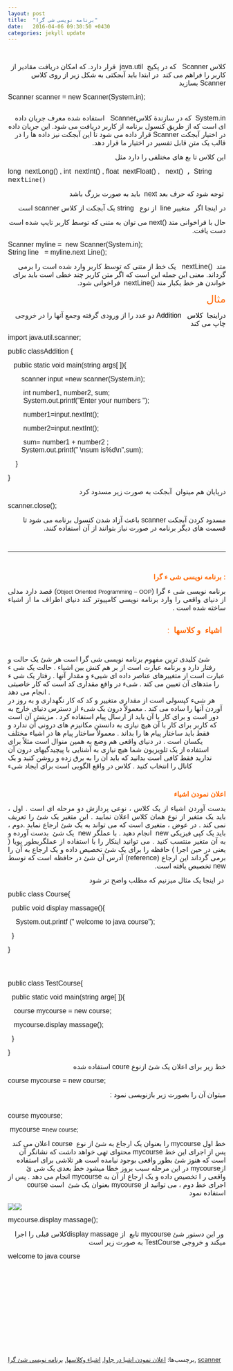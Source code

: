 ```yaml
---
layout: post
title:  "برنامه نویسی شی گرا"
date:   2016-04-06 09:30:50 +0430
categories: jekyll update
---
```






				
<div class="xpost-new"><div class="hid">
<font face="verdana,tahoma,arial,helvetica,sans-serif">
</font><div style="text-align: right;"><font size="3" face="verdana,tahoma,arial,helvetica,sans-serif"><br></font></div><p style="text-align: right; direction: rtl;"><font size="3" face="verdana,tahoma,arial,helvetica,sans-serif">کلاس <span dir="ltr">Scanner</span><span dir="rtl">&nbsp;</span>&nbsp; که در پکیج&nbsp; <span dir="ltr">java.util</span>&nbsp; قرار دارد. که </font><font size="3" face="verdana,tahoma,arial,helvetica,sans-serif"><font size="3">امکان دریافت </font></font><font size="3" face="verdana,tahoma,arial,helvetica,sans-serif"><font size="3"><span id="result_box" lang="fa"> <span class="hps">مقادیر</span> </span> از کاربر را فراهم می کند&nbsp;</font> در  ابتدا باید آبجکتی به شکل زیر از روی کلاس <span dir="ltr">Scanner</span><span dir="rtl"> </span><span dir="rtl"> </span><span dir="rtl"> </span><span dir="rtl"> </span> بسازید
          </font></p><p style="direction: ltr; text-align: left;" class="code"><font size="3" face="verdana,tahoma,arial,helvetica,sans-serif">Scanner scanner = new  Scanner(System.in);</font></p><font size="3" face="verdana,tahoma,arial,helvetica,sans-serif">
          </font><p dir="rtl" style="text-align: right;"><font face="verdana,tahoma,arial,helvetica,sans-serif">&nbsp; <br><font size="3"><span dir="ltr">System.in</span><span dir="rtl">&nbsp; </span><span dir="rtl"> </span><span dir="rtl"> </span><span dir="rtl"> </span> که  در سازندة کلاس<span dir="ltr">&nbsp; Scanner</span><span dir="rtl"> </span><span dir="rtl"> </span><span dir="rtl"> </span><span dir="rtl"> </span> استفاده  شده معرف جریان داده ای است که از طریق کنسول برنامه از کاربر دریافت می شود. این  جریان داده در اختیار آبجکت <span dir="ltr">Scanner</span><span dir="rtl"> </span><span dir="rtl"> </span><span dir="rtl"> </span><span dir="rtl"> </span> قرار داده می  شود تا این آبجکت نیز داده ها را در قالب یک متن قابل تفسیر در اختیار ما قرار  دهد. </font></font></p><p dir="rtl" style="text-align: right;"><font size="3" face="verdana,tahoma,arial,helvetica,sans-serif"> این کلاس تا بع های مختلفی را دارد مثل</font></p><p style="direction: ltr; text-align: left;" dir="rtl"><font size="3" face="verdana,tahoma,arial,helvetica,sans-serif"> long&nbsp; nextLong() , int&nbsp; nextInt() , float&nbsp; nextFloat() ,&nbsp;&nbsp; next()</font><font size="3" face="verdana,tahoma,arial,helvetica,sans-serif"><code><strong> , </strong></code></font><font size="3" face="verdana,tahoma,arial,helvetica,sans-serif">String</font><font size="3" face="verdana,tahoma,arial,helvetica,sans-serif"><code>&nbsp;&nbsp;</code></font><font size="3" face="verdana,tahoma,arial,helvetica,sans-serif"><code><font size="3"> next</font>Line</code><code>()</code> </font></p><p style="direction: rtl; text-align: right;" dir="rtl"><font size="3" face="verdana,tahoma,arial,helvetica,sans-serif">&nbsp;توجه شود که حرف بعد next&nbsp; باید به صورت بزرگ باشد </font></p><p dir="rtl" style="text-align: right;"><font size="3" face="verdana,tahoma,arial,helvetica,sans-serif">در اینجا اگر&nbsp; متغییر line&nbsp; از نوع&nbsp;&nbsp; string یک آبجکت از کلاس scanner است</font></p><p dir="rtl" style="text-align: right;"><font size="3" face="verdana,tahoma,arial,helvetica,sans-serif">حال با فراخوانی متد <span dir="ltr">next()</span><span dir="rtl"> </span><span dir="rtl"> </span><span dir="rtl"> </span><span dir="rtl"> </span> می  توان به متنی که توسط کاربر تایپ شده است دست یافت.</font></p><font size="3" face="verdana,tahoma,arial,helvetica,sans-serif">
          </font><p style="direction: ltr; text-align: left;" class="code"><font size="3" face="verdana,tahoma,arial,helvetica,sans-serif">Scanner myline =&nbsp; new Scanner(System.in); <br>
            String line&nbsp;&nbsp;  = myline.next Line(); </font></p><font size="3" face="verdana,tahoma,arial,helvetica,sans-serif">
          </font><p dir="rtl" style="text-align: right; direction: rtl;"><font size="3" face="verdana,tahoma,arial,helvetica,sans-serif">متد&nbsp; <span dir="ltr">nextLine()</span><span dir="rtl">&nbsp;</span>&nbsp; یک خط از متنی که توسط کاربر وارد شده است  را برمی گرداند. معنی این جمله
 این است که اگر متن کاربر چند خطی است باید برای خواندن  هر خط یکبار متد <span dir="ltr">nextLine()</span><span dir="rtl">&nbsp;</span> فراخوانی شود.</font></p><p style="direction: rtl; text-align: right;" dir="rtl"><font face="verdana,tahoma,arial,helvetica,sans-serif"><span style="color: rgb(255, 102, 0);"><font size="3"> <font size="5">مثال</font></font></span></font></p><p style="direction: rtl; text-align: right;" dir="rtl"><font size="3" face="verdana,tahoma,arial,helvetica,sans-serif"><font color="#FF9900" size="5"><span style="color: rgb(0, 0, 0);"><font size="3">دراینجا&nbsp; کلاس&nbsp;&nbsp; Addition</font></span></font> دو عدد را از ورودی گرفته وجمع آنها را در خروجی چاپ می کند </font></p><p style="direction: ltr; text-align: left;" dir="rtl"><font size="3" face="verdana,tahoma,arial,helvetica,sans-serif">import java.util.scanner;</font></p><p style="direction: ltr; text-align: left;"><font size="3" face="verdana,tahoma,arial,helvetica,sans-serif">public classAddition {</font></p><p style="direction: ltr; text-align: left;"><font size="3" face="verdana,tahoma,arial,helvetica,sans-serif">&nbsp;&nbsp; public static void main(string args[ ]){</font></p><p style="direction: ltr; text-align: left;"><font size="3" face="verdana,tahoma,arial,helvetica,sans-serif">&nbsp;&nbsp;&nbsp;&nbsp;&nbsp;&nbsp; scanner input =new scanner(System.in);</font></p><p style="direction: ltr; text-align: left;"><font size="3" face="verdana,tahoma,arial,helvetica,sans-serif">&nbsp;&nbsp;&nbsp;&nbsp;&nbsp;&nbsp;&nbsp; int number1, number2, sum;</font><font face="verdana,tahoma,arial,helvetica,sans-serif"><br><font size="3">&nbsp;&nbsp;&nbsp;&nbsp;&nbsp;&nbsp;&nbsp; System.out.printf("Enter your numbers ");</font></font></p><p style="direction: ltr; text-align: left;"><font size="3" face="verdana,tahoma,arial,helvetica,sans-serif">&nbsp;&nbsp;&nbsp;&nbsp;&nbsp;&nbsp;&nbsp; number1=input.nextInt();</font></p><p style="direction: ltr; text-align: left;"><font size="3" face="verdana,tahoma,arial,helvetica,sans-serif"><font size="3">&nbsp;&nbsp;&nbsp;&nbsp;&nbsp;&nbsp;&nbsp; number2=input.nextInt();</font></font></p><p style="direction: ltr; text-align: left;"><font size="3" face="verdana,tahoma,arial,helvetica,sans-serif">&nbsp;&nbsp;&nbsp;&nbsp;&nbsp;&nbsp;&nbsp; sum= number1 + number2 ;</font><font face="verdana,tahoma,arial,helvetica,sans-serif"><br><font size="3">&nbsp;&nbsp;&nbsp;&nbsp;&nbsp;&nbsp; System.out.printf(" \nsum is%d\n",sum);</font></font></p><p style="direction: ltr; text-align: left;"><font size="3" face="verdana,tahoma,arial,helvetica,sans-serif">&nbsp;&nbsp;&nbsp; }</font></p><p style="direction: ltr; text-align: left;"><font size="3" face="verdana,tahoma,arial,helvetica,sans-serif">} </font></p><font size="3" face="verdana,tahoma,arial,helvetica,sans-serif">
          </font><font size="3" face="verdana,tahoma,arial,helvetica,sans-serif">
            </font><div style="text-align: right;"><font size="3" face="verdana,tahoma,arial,helvetica,sans-serif"><span dir="rtl"> </span></font></div><font size="3" face="verdana,tahoma,arial,helvetica,sans-serif">
          </font><p dir="rtl" style="text-align: right;"><font size="3" face="verdana,tahoma,arial,helvetica,sans-serif">درپایان هم میتوان&nbsp; آبجکت  به صورت زیر مسدود کرد</font></p><font size="3" face="verdana,tahoma,arial,helvetica,sans-serif">
          </font><p style="direction: ltr; text-align: left;" class="code"><font size="3" face="verdana,tahoma,arial,helvetica,sans-serif">scanner.close();</font></p><font size="3" face="verdana,tahoma,arial,helvetica,sans-serif">
          </font><p dir="rtl" style="text-align: right;"><font size="3" face="verdana,tahoma,arial,helvetica,sans-serif">مسدود کردن آبجکت <span dir="ltr">scanner</span><span dir="rtl"> </span><span dir="rtl"> </span><span dir="rtl"> </span><span dir="rtl"> </span> باعث آزاد شدن  کنسول برنامه می شود تا قسمت های دیگر برنامه در صورت نیاز بتوانند از آن استفاده  کنند.</font></p><p dir="rtl" style="text-align: right;"><font face="verdana,tahoma,arial,helvetica,sans-serif"><br></font></p><hr style="margin-left: auto; margin-right: 0px;"><p style="direction: rtl; text-align: right;" dir="rtl"><font size="3" face="verdana,tahoma,arial,helvetica,sans-serif"><span style="color: rgb(255, 102, 0);"><font size="4"><strong>&nbsp;</strong></font></span></font></p><p style="text-align: right;"><font size="3" face="verdana,tahoma,arial,helvetica,sans-serif"><span style="color: rgb(255, 102, 0);"><font size="4"><strong> <font size="3">برنامه نویسی شی ء گرا :</font></strong></font></span></font></p><p style="direction: rtl; text-align: justify;" dir="rtl"><font size="3" face="verdana,tahoma,arial,helvetica,sans-serif">
برنامه نویسی شی ء گرا (</font><font size="3" face="verdana,tahoma,arial,helvetica,sans-serif"><font size="2">Object Oriented Programming – OOP</font>) قصد دارد مدلی از دنیای واقعی را وارد برنامه نویسی کامپیوتر کند دنیای اطراف ما از اشیاء ساخته شده است .</font></p><p style="direction: rtl; text-align: right;" dir="rtl"><font size="3" face="verdana,tahoma,arial,helvetica,sans-serif"><strong><br>&nbsp;
</strong><span style="color: rgb(255, 102, 0);"><font size="4"><strong>اشیاء&nbsp;</strong><strong> و کلاسها&nbsp; </strong>:</font></span><br>
</font><font size="3" face="verdana,tahoma,arial,helvetica,sans-serif">
 
  
 
</font></p><p style="direction: rtl; text-align: justify;" dir="rtl"><font size="3" face="verdana,tahoma,arial,helvetica,sans-serif">&nbsp;
 
  شئ کلیدی ترین مفهوم برنامه نویسی شی گرا است هر </font><font size="3" face="verdana,tahoma,arial,helvetica,sans-serif"><font size="3">شئ </font> یک حالت و رفتار 
دارد و برنامه عبارت است از بر هم کنش بین اشیاء . حالت یک شی ء عبارت است 
از متغییرهای عناصر داده ای شییء و مقدار آنها . رفتار یک شی ء را متدهای 
آن تعیین می کند . شیء در واقع مقداری کد است که کار خاصیتی انجام می دهد .
 <br>
هر شیء کپسولی است از مقداری متغییر و کد که کار نگهداری و به روز در آوردن
 آنها را ساده می کند . معمولاً درون یک شیء از دسترس دنیای خارج به دور 
است و برای کار با آن باید از ارسال پیام استفاده کرد . مزیتش آن است که 
کاربر برای کار با آن هیچ نیازی به دانستن مکانیزم های درونی آن ندارد و 
فقط باید ساختار پیام ها را بداند . معمولاً ساختار پیام ها در اشیاء مختلف
 یکسان است . در دنیای واقعی هم وضع به همین منوال است مثلاً برای استفاده 
از یک تلویزیون شما هیچ نیازی به آشنایی با پیچیدگیهای درون آن ندارید فقط 
کافی است بدانید که باید آن را به برق زده و روشن کنید و یک کانال را 
انتخاب کنید . کلاس در واقع الگویی است برای ایجاد شیء </font></p><p style="direction: rtl; text-align: left;" dir="rtl"><font size="3" face="verdana,tahoma,arial,helvetica,sans-serif"><br> </font></p><p style="direction: rtl; text-align: justify;" dir="rtl"><font size="3" face="verdana,tahoma,arial,helvetica,sans-serif"><font size="3"><strong><span style="color: rgb(255, 102, 0);">اعلان نمودن اشیاء</span></strong></font></font></p><p style="direction: rtl; text-align: justify;" dir="rtl"></p><p style="direction: rtl; text-align: justify;" dir="rtl"><font size="3" face="verdana,tahoma,arial,helvetica,sans-serif"><font size="3">بدست آوردن اشیاء از یک کلاس ، نوعی پردازش دو مرحله ای است . اول ، باید یک متغیر از نوع همان کلاس اعلان نمایید . این متغیر یک </font></font><font size="3" face="verdana,tahoma,arial,helvetica,sans-serif"><font size="3"><font size="3">شئ </font> را تعریف نمی کند . در عوض ، متغیری است که می تواند به یک </font></font><font size="3" face="verdana,tahoma,arial,helvetica,sans-serif"><font size="3"><font size="3">شئ </font> ارجاع نماید .دوم ، باید یک کپی فیزیکی new&nbsp; انجام دهید . با عملگر new&nbsp; یک </font></font><font size="3" face="verdana,tahoma,arial,helvetica,sans-serif"><font size="3"><font size="3"><font size="3"><font size="3">شئ</font></font></font>&nbsp;</font></font><font size="3" face="verdana,tahoma,arial,helvetica,sans-serif"><font size="3"> بدست آورده و به آن متغیر منتسب کنید . می توانید اینکار را با استفاده از عملگربطور پویا ( یعنی در حین اجرا ) حافظه را برای یک </font></font><font size="3" face="verdana,tahoma,arial,helvetica,sans-serif"><font size="3"><font size="3"><font size="3"><font size="3">شئ</font></font></font> تخصیص داده و یک ارجاع به آن را برمی گرداند این ارجاع (reference) آدرس آن شئ در حافظه است که توسط new تخصیص یافته است.</font></font></p><p style="text-align: right; direction: rtl;" dir="rtl"><font size="3" face="verdana,tahoma,arial,helvetica,sans-serif">&nbsp;در اینجا یک مثال میزنیم که مطلب واضح تر شود </font></p><p style="text-align: left; direction: ltr;" dir="rtl"><font size="3" face="verdana,tahoma,arial,helvetica,sans-serif"><font size="3">public class Course{</font></font></p><p style="text-align: left; direction: ltr;" dir="rtl"><font size="3" face="verdana,tahoma,arial,helvetica,sans-serif"><font size="3">&nbsp; public void display massage(){</font></font></p><p style="text-align: left; direction: ltr;" dir="rtl"><font size="3" face="verdana,tahoma,arial,helvetica,sans-serif"><font size="3"><font size="3">&nbsp;&nbsp;&nbsp; System.out.printf (" welcome to java course");</font></font></font></p><p style="text-align: left; direction: ltr;" dir="rtl"><font size="3" face="verdana,tahoma,arial,helvetica,sans-serif"><font size="3"><font size="3"><font size="3">&nbsp; }</font></font></font></font></p><p style="text-align: left; direction: ltr;" dir="rtl"><font size="3" face="verdana,tahoma,arial,helvetica,sans-serif"><font size="3">}</font></font></p><p style="text-align: left; direction: ltr;" dir="rtl"><font face="verdana,tahoma,arial,helvetica,sans-serif"><br></font></p><p style="text-align: left; direction: ltr;" dir="rtl"><font face="verdana,tahoma,arial,helvetica,sans-serif"><br><font size="3"><font size="3">public class TestCourse{</font></font></font></p><p style="text-align: left; direction: ltr;" dir="rtl"><font size="3" face="verdana,tahoma,arial,helvetica,sans-serif"><font size="3"><font size="3">&nbsp; <font size="3"><font size="3">public static void main(string arge[ ]){</font></font></font></font></font></p><p style="text-align: left; direction: ltr;" dir="rtl"><font size="3" face="verdana,tahoma,arial,helvetica,sans-serif"><font size="3"><font size="3"><font size="3"><font size="3"><font size="3">&nbsp;&nbsp; course mycourse = new course;</font></font></font></font></font></font></p><p style="text-align: left; direction: ltr;" dir="rtl"><font size="3" face="verdana,tahoma,arial,helvetica,sans-serif"><font size="3"><font size="3"><font size="3"><font size="3"><font size="3"><font size="3">&nbsp;&nbsp; </font></font></font></font></font></font></font><font size="3" face="verdana,tahoma,arial,helvetica,sans-serif"><font size="3">mycourse.<font size="3"><font size="3">display massage();</font></font></font></font></p><p style="text-align: left; direction: ltr;" dir="rtl"><font size="3" face="verdana,tahoma,arial,helvetica,sans-serif"><font size="3"><font size="3"><font size="3"><font size="3">&nbsp; }</font></font></font></font></font></p><p style="text-align: left; direction: ltr;" dir="rtl"><font size="3" face="verdana,tahoma,arial,helvetica,sans-serif"><font size="3"><font size="3"><font size="3"><font size="3"><font size="3">}</font></font></font></font></font></font></p><p style="text-align: right; direction: rtl;" dir="rtl"><font size="3" face="verdana,tahoma,arial,helvetica,sans-serif"><font size="3"><font size="3"><font size="3">خط زیر برای اعلان یک شئ ازنوع coure استفاده شده</font></font></font></font></p><p style="text-align: left; direction: ltr;" dir="rtl"><font size="3" face="verdana,tahoma,arial,helvetica,sans-serif"><font size="3"><font size="3"><font size="3"><font size="3"><font size="3">course mycourse = new course;</font></font></font></font></font></font></p><p style="text-align: right; direction: rtl;" dir="rtl"><font size="3" face="verdana,tahoma,arial,helvetica,sans-serif"><font size="3"><font size="3"><font size="3"><font size="3"><font size="3"><span style="font-size: medium;">میتوان آن را بصورت زیر بازنویسی نمود :</span></font></font></font></font></font></font></p><p style="text-align: left; direction: ltr;" dir="rtl"><font face="verdana,tahoma,arial,helvetica,sans-serif"><br><font size="3"><font size="3"><font size="3"><font size="3"><font size="3"><font size="3">course mycourse;</font></font></font></font></font></font></font></p><p style="text-align: left; direction: ltr;" dir="rtl"><font size="3" face="verdana,tahoma,arial,helvetica,sans-serif"><font size="3"><font size="3"><font size="3"><font size="3"><font size="3">&nbsp;</font></font></font></font></font></font><font size="3" face="verdana,tahoma,arial,helvetica,sans-serif"><font size="3"><font size="3"><font size="3"><font size="3"><font size="3"><font size="3"><font size="3"><font size="3"><font size="3"><font size="3"><font size="3">mycourse =</font></font></font></font></font></font></font></font></font></font></font></font><font face="verdana,tahoma,arial,helvetica,sans-serif">new course;</font></p><p style="text-align: right; direction: rtl;" dir="rtl"><font size="3" face="verdana,tahoma,arial,helvetica,sans-serif"><font size="3"><font size="3"><font size="3"><font size="3"><font size="3"><span style="font-size: medium;">خط اول mycourse را بعنوان یک ارجاع به شئ از نوع&nbsp; course</span> اعلان می کند پس از اجرای این خط mycourse محتوای تهی خواهد داشت که نشانگر آن است که هنوز شئ بطور واقعی بوجود نیامده است هر تلاشی برای استفاده از</font></font></font></font></font></font><font size="3" face="verdana,tahoma,arial,helvetica,sans-serif"><font size="3"><font size="3"><font size="3"><font size="3"><font size="3"><font size="3"><font size="3"><font size="3"><font size="3"><font size="3"><font size="3"><span style="font-size: medium;">mycourse</span></font></font></font></font></font></font></font></font></font></font></font></font><font size="3" face="verdana,tahoma,arial,helvetica,sans-serif"><font size="3"><font size="3"><font size="3"><font size="3"><font size="3"><font size="3"><font size="3"><font size="3"><font size="3"><font size="3"><font size="3"><span style="font-size: medium;"> در این مرحله سبب بروز خطا میشود خط بعدی یک شی ئ واقعی ر ا تخصیص داده و یک ارجاع از آن به <font size="3"><font size="3"><font size="3"><font size="3"><font size="3"><font size="3">mycourse انجام می دهد . پس از اجرای خط دوم ، می توانید از <font size="3"><font size="3"><font size="3"><font size="3"><font size="3"><font size="3"><font size="3"><font size="3"><font size="3"><font size="3"><font size="3"><font size="3"><span style="font-size: medium;"><font size="3"><font size="3"><font size="3"><font size="3"><font size="3"><font size="3">mycourse بعنوان یک شئ&nbsp; <font size="3"><font size="3"><font size="3"><font size="3"><font size="3"><font size="3"><font size="3"><font size="3"><font size="3"><font size="3"><font size="3"><font size="3"><span style="font-size: medium;">است&nbsp;</span></font></font></font></font></font></font></font></font></font></font></font></font></font></font></font></font></font></font></span></font></font></font></font></font></font></font></font></font></font></font></font></font></font></font></font></font></font></span></font></font></font></font></font></font></font></font></font></font></font></font><font size="3" face="verdana,tahoma,arial,helvetica,sans-serif"><font size="3"><font size="3"><font size="3"><font size="3"><font size="3"><font size="3"><font size="3"><font size="3"><font size="3"><font size="3"><font size="3"><span style="font-size: medium;"><font size="3"><font size="3"><font size="3"><font size="3"><font size="3"><font size="3"><font size="3"><font size="3"><font size="3"><font size="3"><font size="3"><font size="3"><font size="3"><font size="3"><font size="3"><font size="3"><font size="3"><font size="3"><span style="font-size: medium;"><font size="3"><font size="3"><font size="3"><font size="3"><font size="3"><font size="3"><font size="3"><font size="3"><font size="3"><font size="3"><font size="3"><font size="3"><font size="3"><font size="3"><font size="3"><font size="3"><font size="3"><font size="3"><span style="font-size: medium;">course</span></font></font></font></font></font></font></font></font></font></font></font></font></font></font></font></font></font></font></span></font></font></font></font></font></font></font></font></font></font></font></font></font></font></font></font></font></font></span></font></font></font></font></font></font></font></font></font></font></font></font><font size="3" face="verdana,tahoma,arial,helvetica,sans-serif"><font size="3"><font size="3"><font size="3"><font size="3"><font size="3"><font size="3"><font size="3"><font size="3"><font size="3"><font size="3"><font size="3"><span style="font-size: medium;"><font size="3"><font size="3"><font size="3"><font size="3"><font size="3"><font size="3"><font size="3"><font size="3"><font size="3"><font size="3"><font size="3"><font size="3"><font size="3"><font size="3"><font size="3"><font size="3"><font size="3"><font size="3"><span style="font-size: medium;"><font size="3"><font size="3"><font size="3"><font size="3"><font size="3"><font size="3"><font size="3"><font size="3"><font size="3"><font size="3"><font size="3"><font size="3"><font size="3"><font size="3"><font size="3"><font size="3"><font size="3"><font size="3"><span style="font-size: medium;"> استفاده نمود</span></font></font></font></font></font></font></font></font></font></font></font></font></font></font></font></font></font></font></span></font></font></font></font></font></font></font></font></font></font></font></font></font></font></font></font></font></font></span></font></font></font></font></font></font></font></font></font></font></font></font></p><font face="verdana,tahoma,arial,helvetica,sans-serif"><img src="http://www.google.com/imgres?q=%D8%AE%D8%B1%D8%B3&amp;biw=1024&amp;bih=605&amp;tbm=isch&amp;tbnid=Y0JRRWFlIUlzKM:&amp;imgrefurl=http://www.kanoon.ir/Article/29848/%25D8%25B5%25D8%25AF%25D8%25A7%25D9%258A_%25D8%25AD%25D9%258A%25D9%2588%25D8%25A7%25D9%2586%25D8%25A7%25D8%25AA_%25D8%25AF%25D8%25B1_%25D8%25B9%25D8%25B1%25D8%25A8%25D9%258A_%28%25D9%2582%25D8%25B3%25D9%2585%25D8%25AA_%25D8%25A7%25D9%2588%25D9%2584%29.htm&amp;docid=Y_rsDxe3zvlXuM&amp;imgurl=http://www.kanoon.ir/FileRepository/ImageUpload/394236/%2525D8%2525AE%2525D8%2525B1%2525D8%2525B3.jpg&amp;w=1200&amp;h=900&amp;ei=-WuUUvr2KI6PkAe6voHADQ&amp;zoom=1&amp;ved=1t:3588,r:1,s:0,i:82&amp;iact=rc&amp;page=1&amp;tbnh=183&amp;tbnw=251&amp;start=0&amp;ndsp=13&amp;tx=170&amp;ty=99"><img src="http://www.google.com/imgres?q=%D8%AE%D8%B1%D8%B3&amp;biw=1024&amp;bih=605&amp;tbm=isch&amp;tbnid=Y0JRRWFlIUlzKM:&amp;imgrefurl=http://www.kanoon.ir/Article/29848/%25D8%25B5%25D8%25AF%25D8%25A7%25D9%258A_%25D8%25AD%25D9%258A%25D9%2588%25D8%25A7%25D9%2586%25D8%25A7%25D8%25AA_%25D8%25AF%25D8%25B1_%25D8%25B9%25D8%25B1%25D8%25A8%25D9%258A_%28%25D9%2582%25D8%25B3%25D9%2585%25D8%25AA_%25D8%25A7%25D9%2588%25D9%2584%29.htm&amp;docid=Y_rsDxe3zvlXuM&amp;imgurl=http://www.kanoon.ir/FileRepository/ImageUpload/394236/%2525D8%2525AE%2525D8%2525B1%2525D8%2525B3.jpg&amp;w=1200&amp;h=900&amp;ei=-WuUUvr2KI6PkAe6voHADQ&amp;zoom=1&amp;ved=1t:3588,r:1,s:0,i:82&amp;iact=rc&amp;page=1&amp;tbnh=183&amp;tbnw=251&amp;start=0&amp;ndsp=13&amp;tx=170&amp;ty=99"></font><br><p style="text-align: left; direction: ltr;" dir="rtl"><font size="3" face="verdana,tahoma,arial,helvetica,sans-serif"><font size="3"><font size="3"><font size="3"><font size="3"><font size="3"><font size="3"> </font></font></font></font></font></font></font><font size="3" face="verdana,tahoma,arial,helvetica,sans-serif"><font size="3">mycourse.<font size="3"><font size="3">display massage();</font></font></font></font></p><p style="text-align: right; direction: rtl;" dir="rtl"><font size="3" face="verdana,tahoma,arial,helvetica,sans-serif"><font size="3"><font size="3"><font size="3">&nbsp;ور این دستور شئ&nbsp;</font></font></font></font><font size="3" face="verdana,tahoma,arial,helvetica,sans-serif"><font size="3">mycourse</font></font><font size="3" face="verdana,tahoma,arial,helvetica,sans-serif"><font size="3"><font size="3"><font size="3"> </font></font></font></font><font size="3" face="verdana,tahoma,arial,helvetica,sans-serif"><font size="3">تابع</font></font><font size="3" face="verdana,tahoma,arial,helvetica,sans-serif"><font size="3">&nbsp; </font></font><font size="3" face="verdana,tahoma,arial,helvetica,sans-serif"><font size="3"><font size="3"><font size="3">از </font></font></font></font><font size="3" face="verdana,tahoma,arial,helvetica,sans-serif"><font size="3"><font size="3"><font size="3">display massage</font></font></font></font><font size="3" face="verdana,tahoma,arial,helvetica,sans-serif"><font size="3"><font size="3"><font size="3">کلاس قبلی را اجرا میکند و خروجی&nbsp;</font></font></font></font><font face="verdana,tahoma,arial,helvetica,sans-serif"><font size="3"><font size="3">TestCourse</font></font></font><font size="3" face="verdana,tahoma,arial,helvetica,sans-serif"><font size="3"><font size="3"><font size="3"> </font></font></font></font><font face="verdana,tahoma,arial,helvetica,sans-serif"><font size="3"><font size="3">به صورت زیر است</font></font></font></p><p style="text-align: left; direction: rtl;" dir="rtl"><font size="3" face="verdana,tahoma,arial,helvetica,sans-serif"><font size="3"><font size="3">welcome to java course</font></font></font></p><p style="text-align: left; direction: rtl;" dir="rtl"><font size="3" face="verdana,tahoma,arial,helvetica,sans-serif"><font size="3"><font size="3"><br></font></font></font></p><p style="text-align: left; direction: rtl;" dir="rtl"><font face="verdana,tahoma,arial,helvetica,sans-serif"><font size="3"><font size="3"><br></font></font></font></p><p style="text-align: right; direction: rtl;" dir="rtl"><font face="verdana,tahoma,arial,helvetica,sans-serif"><font size="3"><font size="3"><br></font></font></font></p><p style="direction: rtl; text-align: left;" dir="rtl"><font size="3" face="verdana,tahoma,arial,helvetica,sans-serif"><br> </font></p><p style="direction: rtl; text-align: right;" dir="rtl"><font size="3" face="verdana,tahoma,arial,helvetica,sans-serif"><br></font></p><font size="3" face="verdana,tahoma,arial,helvetica,sans-serif">
          </font><p dir="rtl" style="text-align: right;"><font face="verdana,tahoma,arial,helvetica,sans-serif"><br></font></p><p style="text-align: right;">

</p><font size="3" face="verdana,tahoma,arial,helvetica,sans-serif">
</font><p style="text-align: right;">

</p><font face="verdana,tahoma,arial,helvetica,sans-serif">





</font>

<br>برچسب‌ها: <a href="/tag/%d8%a7%d8%b9%d9%84%d8%a7%d9%86-%d9%86%d9%85%d9%88%d8%af%d9%86-%d8%a7%d8%b4%db%8c%d8%a7-%d8%af%d8%b1-%d8%ac%d8%a7%d9%88%d8%a7">اعلان نمودن اشیا در جاوا</a>, <a href="/tag/%d8%a7%d8%b4%db%8c%d8%a7%d8%a1-%d9%88%da%a9%d9%84%d8%a7%d8%b3%d9%87%d8%a7">اشیاء وکلاسها</a>, <a href="/tag/%d8%a8%d8%b1%d9%86%d8%a7%d9%85%d9%87-%d9%86%d9%88%db%8c%d8%b3%db%8c-%d8%b4%d8%a6-%da%af%d8%b1%d8%a7">برنامه نویسی شئ گرا</a>, <a href="/tag/scanner">scanner</a><br><br>
</div></div>


